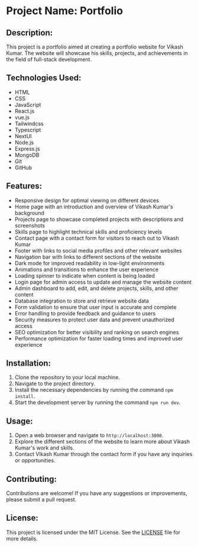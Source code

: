 # Project Name: Portfolio 

## Description:
This project is a portfolio aimed at creating a portfolio website for Vikash Kumar. The website will showcase his skills, projects, and achievements in the field of full-stack development.

## Technologies Used:
- HTML
- CSS
- JavaScript
- React.js
- vue.js
- Tailwindcss
- Typescript 
- NextUI
- Node.js
- Express.js
- MongoDB
- Git
- GitHub

## Features:
- Responsive design for optimal viewing on different devices
- Home page with an introduction and overview of Vikash Kumar's background
- Projects page to showcase completed projects with descriptions and screenshots
- Skills page to highlight technical skills and proficiency levels
- Contact page with a contact form for visitors to reach out to Vikash Kumar
- Footer with links to social media profiles and other relevant websites
- Navigation bar with links to different sections of the website
- Dark mode for improved readability in low-light environments
- Animations and transitions to enhance the user experience
- Loading spinner to indicate when content is being loaded
- Login page for admin access to update and manage the website content
- Admin dashboard to add, edit, and delete projects, skills, and other content
- Database integration to store and retrieve website data
- Form validation to ensure that user input is accurate and complete
- Error handling to provide feedback and guidance to users
- Security measures to protect user data and prevent unauthorized access
- SEO optimization for better visibility and ranking on search engines
- Performance optimization for faster loading times and improved user experience



## Installation:
1. Clone the repository to your local machine.
2. Navigate to the project directory.
3. Install the necessary dependencies by running the command `npm install`.
4. Start the development server by running the command `npm run dev`.

## Usage:
1. Open a web browser and navigate to `http://localhost:3000`.
2. Explore the different sections of the website to learn more about Vikash Kumar's work and skills.
3. Contact Vikash Kumar through the contact form if you have any inquiries or opportunities.

## Contributing:
Contributions are welcome! If you have any suggestions or improvements, please submit a pull request.

## License:
This project is licensed under the MIT License. See the [LICENSE](./LICENSE) file for more details.
